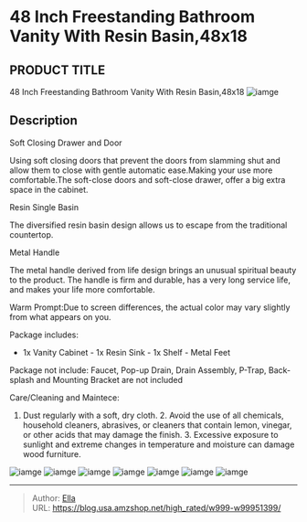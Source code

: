 # 48 Inch Freestanding Bathroom Vanity With Resin Basin,48x18


## PRODUCT TITLE 

48 Inch Freestanding Bathroom Vanity With Resin Basin,48x18
![iamge](https://b2bfiles1.gigab2b.cn/image/wkseller/9085/20230623_a4b6082eba2635c298431ffc2c7fc60c.jpg)

## Description

Soft Closing Drawer and Door

Using soft closing doors that prevent the doors from slamming shut and allow them to close with gentle automatic ease.Making your use more comfortable.The soft-close doors and soft-close drawer, offer a big extra space in the cabinet.









Resin Single Basin

The diversified resin basin design allows us to escape from the traditional countertop.








Metal Handle

The metal handle derived from life design brings an unusual spiritual beauty to the product. The handle is firm and durable, has a very long service life, and makes your life more comfortable.






Warm Prompt:Due to screen differences, the actual color may vary slightly from what appears on you.




Package includes:
- 1x Vanity Cabinet - 1x Resin Sink - 1x Shelf - Metal Feet


Package not include:
Faucet, Pop-up Drain, Drain Assembly, P-Trap, Back-splash and Mounting Bracket are not included


Care/Cleaning and Maintece:
1. Dust regularly with a soft, dry cloth. 2. Avoid the use of all chemicals, household cleaners, abrasives, or cleaners that contain lemon, vinegar, or other acids that may damage the finish. 3. Excessive exposure to sunlight and extreme changes in temperature and moisture can damage wood furniture.










![iamge](https://b2bfiles1.gigab2b.cn/image/wkseller/9085/20230619_d06c35763c3902765578808bbdad5620.jpg)
![iamge](https://b2bfiles1.gigab2b.cn/image/wkseller/9085/20230623_5d1a524584d54da38fecd1b0e5df3734.jpg)
![iamge](https://b2bfiles1.gigab2b.cn/image/wkseller/9085/20230623_087db4408f8e5d64ff47822fa96539aa.jpg)
![iamge](https://b2bfiles1.gigab2b.cn/image/wkseller/9085/20230619_a612eea0f3ea2860ce36dcda65d94b1d.jpg)
![iamge](https://b2bfiles1.gigab2b.cn/image/wkseller/9085/20230623_1eb5363ce3424f8a2497649de3b9f05f.jpg)
![iamge](https://b2bfiles1.gigab2b.cn/image/wkseller/9085/20230623_a7df457c2a9b1f3785b16d8a929357b9.jpg)
![iamge](https://b2bfiles1.gigab2b.cn/image/wkseller/9085/20230623_e0f78cb5f3ea8c3220c722bafc497f6f.jpg)


---

> Author: [Ella](https://blog.usa.amzshop.net/)  
> URL: https://blog.usa.amzshop.net/high_rated/w999-w99951399/  

